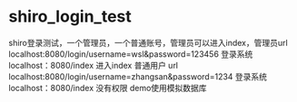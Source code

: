# shiro_login_test
shiro登录测试，一个管理员，一个普通账号，管理员可以进入index，管理员url localhost:8080/login/username=wsl&password=123456
登录系统 localhost：8080/index 进入index
普通用户 url localhost:8080/login/username=zhangsan&password=1234
登录系统 localhost：8080/index 没有权限
demo使用模拟数据库
